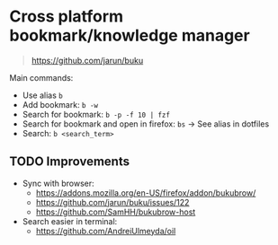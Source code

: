 # Cross platform bookmark/knowledge manager

> https://github.com/jarun/buku

Main commands:

* Use alias `b`
* Add bookmark: `b -w`
* Search for bookmark: `b -p -f 10 | fzf`
* Search for bookmark and open in firefox: `bs` -> See alias in dotfiles
* Search: `b <search_term>`

## TODO Improvements

* Sync with browser:
  * https://addons.mozilla.org/en-US/firefox/addon/bukubrow/
  * https://github.com/jarun/buku/issues/122
  * https://github.com/SamHH/bukubrow-host
* Search easier in terminal:
  * https://github.com/AndreiUlmeyda/oil
